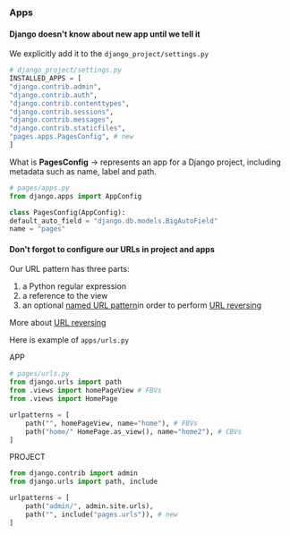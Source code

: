 ### Apps

#### Django doesn't know about new app until we tell it

We explicitly add it to the `django_project/settings.py` 

```python
# django_project/settings.py
INSTALLED_APPS = [
"django.contrib.admin",
"django.contrib.auth",
"django.contrib.contenttypes",
"django.contrib.sessions",
"django.contrib.messages",
"django.contrib.staticfiles",
"pages.apps.PagesConfig", # new
]
```

What is **PagesConfig** -> represents an app for a Django project, including metadata such as name, label and path.

```python
# pages/apps.py
from django.apps import AppConfig

class PagesConfig(AppConfig):
default_auto_field = "django.db.models.BigAutoField"
name = "pages"
```

#### Don't forgot to configure our URLs in project and apps

Our URL pattern has three parts:
1. a Python regular expression
2. a reference to the view
3. an optional [named URL pattern](https://docs.djangoproject.com/en/4.0/topics/http/urls/#naming-url-patterns)in order to perform [URL reversing](https://docs.djangoproject.com/en/4.2/ref/urlresolvers/)

More about [URL reversing](https://docs.djangoproject.com/en/4.0/topics/http/urls/#reverse-resolution-of-urls)

Here is example of `apps/urls.py`

APP
```python
# pages/urls.py
from django.urls import path
from .views import homePageView # FBVs
from .views import HomePage

urlpatterns = [
	path("", homePageView, name="home"), # FBVs
	path("home/" HomePage.as_view(), name="home2"), # CBVs
]

```
PROJECT 
```python
from django.contrib import admin
from django.urls import path, include

urlpatterns = [
	path("admin/", admin.site.urls),
	path("", include("pages.urls")), # new
]
```


